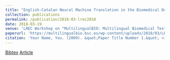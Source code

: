 ```yaml
---
title: "English-Catalan Neural Machine Translation in the Biomedical Domain through the cascade approach"
collection: publications 
permalink: /publication/2018-03-lrec2018
date: 2018-03-19
venue: 'LREC Workshop on "MultilingualBIO: Multilingual Biomedical Text Processing", 2018'
paperurl: 'https://multilingualbio.bsc.es/wp-content/uploads/2018/03/LREC-2018-PROCEEDINGS-MultilingualBIO.pdf'
citation: 'Your Name, You. (2009). &quot;Paper Title Number 1.&quot; <i>Journal 1</i>. 1(1).'
---
```


[Bibtex](http://noecasas.com/files/bibtex/lrec2018.bib)
[Article](https://multilingualbio.bsc.es/wp-content/uploads/2018/03/LREC-2018-PROCEEDINGS-MultilingualBIO.pdf)

